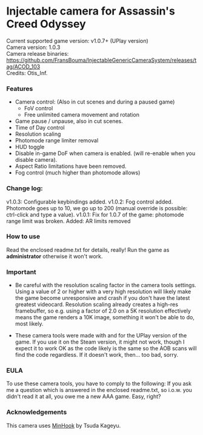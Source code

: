 Injectable camera for Assassin's Creed Odyssey
============================

Current supported game version: v1.0.7+ (UPlay version)  
Camera version: 1.0.3  
Camera release binaries: https://github.com/FransBouma/InjectableGenericCameraSystem/releases/tag/ACOD_103  
Credits: Otis_Inf. 

### Features

- Camera control: (Also in cut scenes and during a paused game)
	- FoV control
	- Free unlimited camera movement and rotation 
- Game pause / unpause, also in cut scenes. 
- Time of Day control
- Resolution scaling
- Photomode range limiter removal
- HUD toggle
- Disable in-game DoF when camera is enabled. (will re-enable when you disable camera).
- Aspect Ratio limitations have been removed.
- Fog control (much higher than photomode allows)

### Change log:
v1.0.3: Configurable keybindings added.
v1.0.2: Fog control added. Photomode goes up to 10, we go up to 200 (manual override is possible: ctrl-click and type a value). 
v1.0.1: Fix for 1.0.7 of the game: photomode range limit was broken. Added: AR limits removed 


### How to use
Read the enclosed readme.txt for details, really! Run the game as **administrator** otherwise it won't work.

### Important
* Be careful with the resolution scaling factor in the camera tools settings. Using a value of 2 or higher with a very 
high resolution will likely make the game become unresponsive and crash if you don't have the latest greatest videocard.
Resolution scaling already creates a high-res framebuffer, so e.g. using a factor of 2.0 on a 5K resolution effectively
means the game renders a 10K image, something it won't be able to do, most likely.

* These camera tools were made with and for the UPlay version of the game. If you use it on the Steam version, it might not
work, though I expect it to work OK as the code likely is the same so the AOB scans will find the code regardless. If it doesn't
work, then... too bad, sorry.

### EULA
To use these camera tools, you have to comply to the following:
If you ask me a question which is answered in the enclosed readme.txt, so i.o.w. you didn't read it at all, 
you owe me a new AAA game. Easy, right? 

### Acknowledgements
This camera uses [MinHook](https://github.com/TsudaKageyu/minhook) by Tsuda Kageyu.
